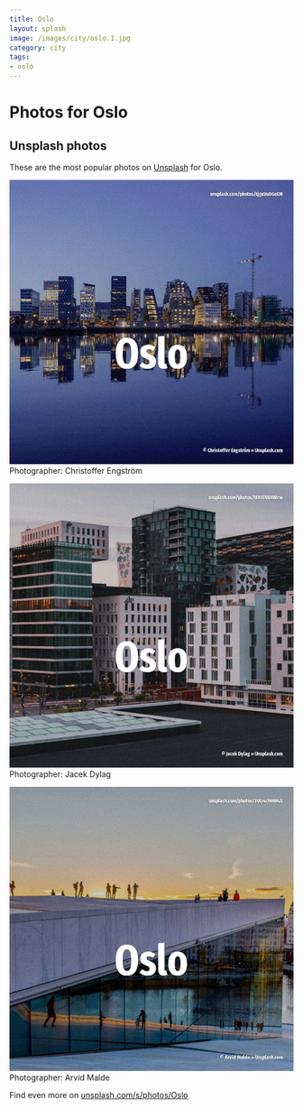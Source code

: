 ```yaml
---
title: Oslo
layout: splash
image: /images/city/oslo.1.jpg
category: city
tags:
- oslo
---
```

# Photos for Oslo
 
## Unsplash photos
These are the most popular photos on [Unsplash](https://unsplash.com) for Oslo.
 
![Oslo](/images/city/oslo.1.jpg)
Photographer:  Christoffer Engström
 
![Oslo](/images/city/oslo.2.jpg)
Photographer:  Jacek Dylag
 
![Oslo](/images/city/oslo.3.jpg)
Photographer:  Arvid Malde
 
Find even more on [unsplash.com/s/photos/Oslo](https://unsplash.com/s/photos/Oslo)
 
